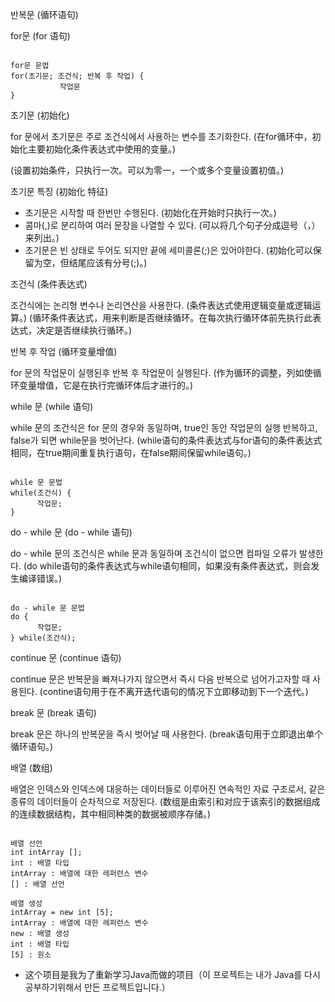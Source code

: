 반복문 (循环语句)

for문 (for 语句)
<pre><code>
for문 문법
for(초기문; 조건식; 반복 후 작업) {
           작업문
}
</pre></code>

초기문 (初始化)

for 문에서 초기문은 주로 조건식에서 사용하는 변수를 초기화한다. (在for循环中，初始化主要初始化条件表达式中使用的变量。)

(设置初始条件，只执行一次。可以为零一，一个或多个变量设置初值。)

초기문 특징 (初始化 特征)

- 초기문은 시작할 때 한번만 수행된다. (初始化在开始时只执行一次。)
- 콤마(,)로 분리하여 여러 문장을 나열할 수 있다. (可以将几个句子分成逗号（，）来列出。)
- 초기문은 빈 상태로 두어도 되지만 끝에 세미콜론(;)은 있어야한다. (初始化可以保留为空，但结尾应该有分号(;)。)

조건식 (条件表达式)

조건식에는 논리형 변수나 논리연산을 사용한다. (条件表达式使用逻辑变量或逻辑运算。)
(循环条件表达式，用来判断是否继续循环。在每次执行循环体前先执行此表达式，决定是否继续执行循环。)

반복 후 작업 (循环变量增值)

for 문의 작업문이 실행된후  반복 후 작업문이 실행된다.
(作为循环的调整，列如使循环变量增值，它是在执行完循环体后才进行的。)

while 문 (while 语句)

while 문의 조건식은 for 문의 경우와 동일하며, true인 동안 작업문의 실행 반복하고, false가 되면 while문을 벗어난다. (while语句的条件表达式与for语句的条件表达式相同，在true期间重复执行语句，在false期间保留while语句。)

<pre><code>
while 문 문법
while(조건식) {
      작업문;
}
</pre></code>

do - while 문 (do - while 语句)

do - while 문의 조건식은 while 문과 동일하며 조건식이 없으면 컴파일 오류가 발생한다. (do while语句的条件表达式与while语句相同，如果没有条件表达式，则会发生编译错误。)

<pre><code>
do - while 문 문법
do {
      작업문;
} while(조건식);
</pre></code>

continue 문 (continue 语句)

continue 문은 반복문을 빠져나가지 않으면서 즉시 다음 반복으로 넘어가고자할 때 사용된다. (contine语句用于在不离开迭代语句的情况下立即移动到下一个迭代。)

break 문 (break 语句)

break 문은 하나의 반복문을 즉시 벗어날 때 사용한다. (break语句用于立即退出单个循环语句。)

배열 (数组)

배열은 인덱스와 인덱스에 대응하는 데이터들로 이루어진 연속적인 자료 구조로서, 같은 종류의 데이터들이 순차적으로 저장된다. (数组是由索引和对应于该索引的数据组成的连续数据结构，其中相同种类的数据被顺序存储。)

<pre><code>
배열 선언 
int intArray [];   
int : 배열 타입
intArray : 배열에 대한 레퍼런스 변수
[] : 배열 선언

배열 생성
intArray = new int [5];
intArray : 배열에 대한 레퍼런스 변수
new : 배열 생성
int : 배열 타입
[5] : 원소 
</pre></code>
- 这个项目是我为了重新学习Java而做的项目（이 프로젝트는 내가 Java를 다시 공부하기위해서 만든 프로젝트입니다.）
